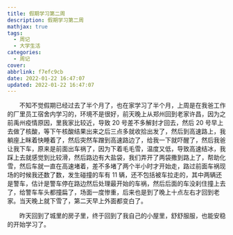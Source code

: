 ```yaml
---
title: 假期学习第二周
description: 假期学习第二周
mathjax: true
tags:
  - 周记
  - 大学生活
categories:
  - 周记
cover: 
abbrlink: f7efc9cb
date: 2022-01-22 16:47:07
updated: 2022-01-22 16:47:07
---
```


&emsp;&emsp;不知不觉假期已经过去了半个月了，也在家学习了半个月，上周是在我爸工作的厂里员工宿舍内学习的，环境不是很好，前天晚上从郑州回到老家许昌，因为之前禹州疫情原因，里我家比较近，导致 20 号差不多解封才回去，然后 20 号早上去做了核酸，等下午核酸结果出来之后三点多就收拾出发了，然后到高速路上，我躺座上眯着快睡着了，然后突然车蹭到高速路边了，给我一下就吓醒了，然后我爸让我下车，原来是前面出车祸了，因为下着毛毛雪，温度又低，导致高速结冰，我踩上去就感觉到比较滑，然后路边有大盐袋，我们弄开了两袋撒到路上了，帮助化雪，然后车就一直在高速堵着，差不多堵了两个半小时才开始走，路过前面车祸现场的时候我还数了数，发生碰撞的车有 11 辆，还不包括被车拉走的，其中两辆还是警车，估计是警车停在路边然后处理最开始的车祸，然后后面的车没刹住撞上去了，给警车车头都撞扁了，场面一度惨重，后来也是到了晚上十点左右才回到老家。当天晚上就下雪了，第二天早上外面都变白了。

&emsp;&emsp;昨天回到了城里的房子里，终于回到了我自己的小屋里，舒舒服服，也能安稳的开始学习了。
